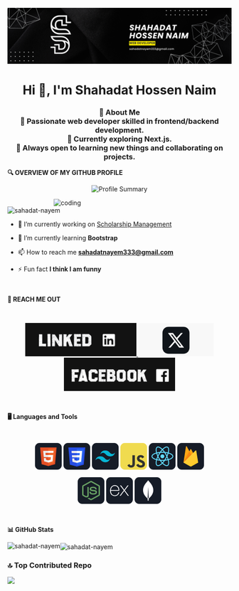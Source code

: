 ![logo](https://github.com/sahadat-nayem/Shahadat-Hossen-Naim/blob/main/Black%20and%20Yellow%20Web%20Developer%20LinkedIn%20Banner.png)
<h1 align="center">Hi 👋, I'm Shahadat Hossen Naim</h1>
<h3 align="center">📌 About Me </br> 🚀 Passionate web developer skilled in frontend/backend development. </br> 🎯 Currently exploring Next.js. </br> 🌱 Always open to learning new things and collaborating on projects.</h3>

 **🔍 OVERVIEW OF MY GITHUB PROFILE**





<p align="center">
  <img src="https://github-profile-summary-cards.vercel.app/api/cards/profile-details?username=sahadat-nayem&theme=github_dark" alt="Profile Summary"/>
</p>

<img align="right" alt="coding" width="400" src="https://i.ibb.co.com/zWyf3FLK/68747470733a2f2f6d69726f2e6d656469756d2e636f6d2f6d61782f313336302f302a37513379765349765f7430696f4a2d.gif">

<p align="left"> <img src="https://komarev.com/ghpvc/?username=sahadat-nayem&label=Profile%20views&color=0e75b6&style=flat" alt="sahadat-nayem" /> </p>

- 🔭 I’m currently working on [Scholarship Management](https://scholarship-management-d3f24.web.app/)

- 🌱 I’m currently learning **Bootstrap**

- 📫 How to reach me **sahadatnayem333@gmail.com**

- ⚡ Fun fact **I think I am funny**
<br/>

**📲 REACH ME OUT**

<br />

<p align="center">
  <a href="">
    <img height="75" src="https://github.com/sahadat-nayem/sahadat-nayem/blob/main/images/linked%20in-01.png">
  </a>
  <a href="">
    <img height="75" src="https://github.com/sahadat-nayem/sahadat-nayem/blob/main/images/x-logo.png">
  </a>
  <a href="https://www.facebook.com/FaisalAhammed00/">
    <img height="75" src="https://github.com/sahadat-nayem/sahadat-nayem/blob/main/images/facebook.jpg">
  </a>
</p>

<br />

**🖥️ Languages and Tools**

<br>
<p align="center">
<img src="https://github.com/sahadat-nayem/sahadat-nayem/blob/main/images/HTML.png"/>
<img src="https://github.com/sahadat-nayem/sahadat-nayem/blob/main/images/css.png"/>
<img src="https://github.com/sahadat-nayem/sahadat-nayem/blob/main/images/tailwind.png"/>
<img src="https://github.com/sahadat-nayem/sahadat-nayem/blob/main/images/JavaScript.png"/>
<img src="https://github.com/sahadat-nayem/sahadat-nayem/blob/main/images/react.png"/>
<img src="https://github.com/sahadat-nayem/sahadat-nayem/blob/main/images/firebase.png"/>
</p>

<p align="center">
<img src="https://github.com/sahadat-nayem/sahadat-nayem/blob/main/images/node.png"/>
<img src="https://github.com/sahadat-nayem/sahadat-nayem/blob/main/images/express.png"/>
<img src="https://github.com/sahadat-nayem/sahadat-nayem/blob/main/images/mongo.png"/>
</p><br/>

**📊 GitHub Stats**

<p><img align="left" src="https://github-readme-stats.vercel.app/api/top-langs?username=sahadat-nayem&show_icons=true&locale=en&layout=compact" alt="sahadat-nayem" /></p>



<p><img align="center" src="https://github-readme-streak-stats.herokuapp.com/?user=sahadat-nayem&" alt="sahadat-nayem" /></p>



### 🔝 Top Contributed Repo
![](https://github-contributor-stats.vercel.app/api?username=sahadat-nayem&limit=5&theme=dark&combine_all_yearly_contributions=true)

